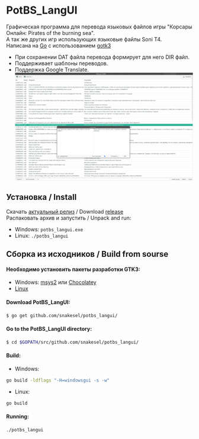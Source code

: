 # PotBS_LangUI
Графическая программа для перевода языковых файлов игры "Корсары Онлайн: Pirates of the burning sea".  
А так же других игр использующих языковые файлы Soni T4.  
Написана на [Go](https://golang.org/) с использованием [gotk3](https://github.com/gotk3/gotk3)
* При сохранении DAT файла перевода формирует для него DIR файл.
* Поддерживает шаблоны переводов.
* Поддержка Google Translate.
![](screen/main.png)
## Установка / Install
Скачать [актуальный релиз](https://github.com/SnakeSel/PotBS_LangUI/releases)  / Download [release](https://github.com/SnakeSel/PotBS_LangUI/releases)  
Распаковать архив и запустить / Unpack and run:
- Windows: `potbs_langui.exe`
- Linux: `./potbs_langui`

## Сборка из исходников / Build from sourse
#### Необходимо установить пакеты разработки GTK3:
- Windows: [msys2](https://www.gtk.org/docs/installations/windows/#using-gtk-from-msys2-packages) или [Chocolatey](https://github.com/gotk3/gotk3/wiki/Installing-on-Windows)
- [Linux](https://github.com/gotk3/gotk3/wiki/Installing-on-Linux)

#### Download PotBS_LangUI:
```sh
$ go get github.com/snakesel/potbs_langui/
```
#### Go to the PotBS_LangUI directory:
```sh
$ cd $GOPATH/src/github.com/snakesel/potbs_langui/
```
#### Build:
- Windows:
```sh
go build -ldflags "-H=windowsgui -s -w"
```
- Linux:
```sh
go build
```
#### Running:
```sh
./potbs_langui
```
